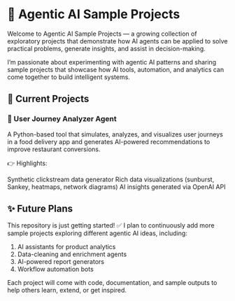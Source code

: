 # 🧠 Agentic AI Sample Projects

Welcome to Agentic AI Sample Projects — a growing collection of exploratory projects that demonstrate how AI agents can be applied to solve practical problems, generate insights, and assist in decision-making.

I’m passionate about experimenting with agentic AI patterns and sharing sample projects that showcase how AI tools, automation, and analytics can come together to build intelligent systems.

## 🚀 Current Projects
### 📌 User Journey Analyzer Agent
A Python-based tool that simulates, analyzes, and visualizes user journeys in a food delivery app and generates AI-powered recommendations to improve restaurant conversions.

👉 Highlights:

Synthetic clickstream data generator
Rich data visualizations (sunburst, Sankey, heatmaps, network diagrams)
AI insights generated via OpenAI API

## ✨ Future Plans

This repository is just getting started!
✅ I plan to continuously add more sample projects exploring different agentic AI ideas, including:

1) AI assistants for product analytics
2) Data-cleaning and enrichment agents
3) AI-powered report generators
4) Workflow automation bots

Each project will come with code, documentation, and sample outputs to help others learn, extend, or get inspired.
